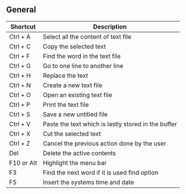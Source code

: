 ## General
Shortcut | Description
------------ | -------------
Ctrl + A | Select all the content of text file | 
Ctrl + C | Copy the selected text | 
Ctrl + F | Find the word in the text file | 
Ctrl + G | Go to one line to another line | 
Ctrl + H | Replace the text | 
Ctrl + N | Create a new text file | 
Ctrl + O | Open an existing text file | 
Ctrl + P | Print the text file | 
Ctrl + S | Save a new untitled file | 
Ctrl + V | Paste the text which is lastly stored in the buffer | 
Ctrl + X | Cut the selected text | 
Ctrl + Z | Cancel the previous action done by the user | 
Del | Delete the active contents | 
F10 or Alt | Highlight the menu bar | 
F3 | Find the next word if it is used find option | 
F5 | Insert the systems time and date | 
